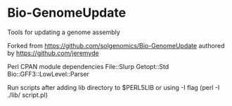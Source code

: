Bio-GenomeUpdate
================

Tools for updating a genome assembly

Forked from https://github.com/solgenomics/Bio-GenomeUpdate authored by https://github.com/jeremyde

Perl CPAN module dependencies
	File::Slurp
	Getopt::Std
	Bio::GFF3::LowLevel::Parser

Run scripts after adding lib directory to $PERL5LIB or using -I flag (perl -I ./lib/ script.pl)


